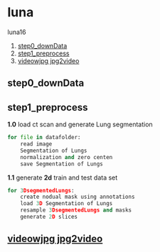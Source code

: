 # luna
luna16 
<!-- MarkdownTOC -->

1. [step0_downData](#step0_downdata)
1. [step1_preprocess](#step1_preprocess)
1. [videowjpg jpg2video](#videowjpg-jpg2video)

<!-- /MarkdownTOC -->

## step0_downData
## step1_preprocess
**1.0** load ct scan and generate Lung segmentation
```python 
for file in datafolder:
	read image
	Segmentation of Lungs
	normalization and zero centen
	save Segmentation of Lungs
```
**1.1** generate **2d** train and test data set
```python
for 3DsegmentedLungs:
	create nodual mask using annotations
	load 3D Segmentation of Lungs
	resample 3DsegmentedLungs and masks
	generate 2D slices
```
## [videowjpg jpg2video](http://www.scikit-video.org/stable/index.html)